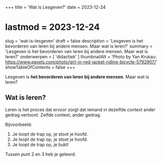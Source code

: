 +++
title = 'Wat is Lesgeven?'
date = 2023-12-24
# lastmod = 2023-12-24
slug = 'wat-is-lesgeven'
draft = false
description = 'Lesgeven is het bevorderen van leren bij andere mensen. Maar wat is leren?'
summary = 'Lesgeven is het bevorderen van leren bij andere mensen. Maar wat is leren?'
onderwerpen = [
    'didactiek'
]
thumbnailAlt = 'Photo by Yan Krukau: https://www.pexels.com/photo/girl-in-red-jacket-riding-bicycle-5792907/'
showTableOfContents = false
+++

Lesgeven is **het bevorderen van leren bij andere mensen**. Maar wat is leren?

## Wat is leren?

Leren is het proces dat ervoor zorgt dat iemand in dezelfde context ander gedrag vertoont. Zelfde context, ander gedrag.

Bijvoorbeeld:

1. Je loopt de trap op, je stoot je hoofd.
2. Je loopt de trap op, je stoot je hoofd.
3. Je loopt de trap op, je bukt!

Tussen punt 2 en 3 heb je geleerd.

